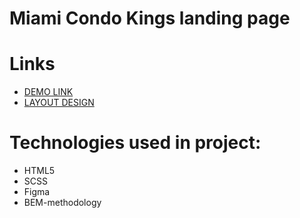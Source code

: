 #   Miami Condo Kings landing page
# Links
  - [DEMO LINK](https://pogrebnyakp.github.io/miami-landing/)
  - [LAYOUT DESIGN](https://www.figma.com/file/nHz8bflIwJaWP3P99vKTH5/miami_home_new?node-id=16033%3A3)
# Technologies used in project:
 - HTML5
 - SCSS
 - Figma
 - BEM-methodology
